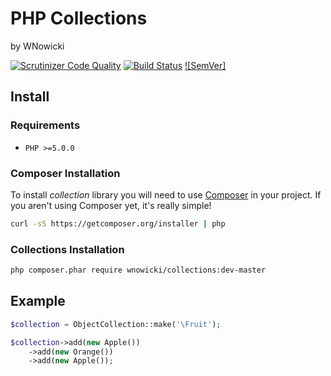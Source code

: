 # PHP Collections
by WNowicki

[![Scrutinizer Code Quality](https://scrutinizer-ci.com/g/wnowicki/collections/badges/quality-score.png?b=master)](https://scrutinizer-ci.com/g/wnowicki/collections/?branch=master)
[![Build Status](https://scrutinizer-ci.com/g/wnowicki/collections/badges/build.png?b=master)](https://scrutinizer-ci.com/g/wnowicki/collections/build-status/master)
[![SemVer]](http://semver.org)

## Install

### Requirements
- `PHP >=5.0.0`

### Composer Installation
To install *collection* library you will need to use [Composer](http://getcomposer.org/) in your project. If you aren't using Composer yet, it's really simple!
```bash
curl -sS https://getcomposer.org/installer | php
```

### Collections Installation
```bash
php composer.phar require wnowicki/collections:dev-master
```

## Example

```php
$collection = ObjectCollection::make('\Fruit');

$collection->add(new Apple())
    ->add(new Orange())
    ->add(new Apple());
```
